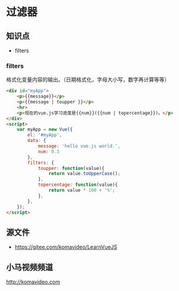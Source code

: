 过滤器
========

## 知识点

* filters

### filters

格式化变量内容的输出。（日期格式化，字母大小写，数字再计算等等）

~~~html
<div id="myApp">
    <p>{{message}}</p>
    <p>{{message | toupper }}</p>
    <hr>
    <p>现在的vue.js学习进度是{{num}}({{num | topercentage}})。</p>
</div>
<script>
    var myApp = new Vue({
        el: '#myApp',
        data: {
            message: 'hello vue.js world.',
            num: 0.3
        },
        filters: {
            toupper: function(value){
                return value.toUpperCase();
            },
            topercentage: function(value){
                return value * 100 + '%';
            },
        },
    });
</script>
~~~

## 源文件

* https://gitee.com/komavideo/LearnVueJS

## 小马视频频道

http://komavideo.com
